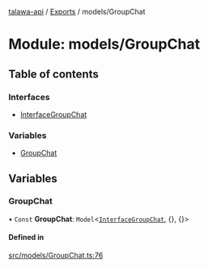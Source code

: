 [talawa-api](../README.md) / [Exports](../modules.md) / models/GroupChat

# Module: models/GroupChat

## Table of contents

### Interfaces

- [InterfaceGroupChat](../interfaces/models_GroupChat.InterfaceGroupChat.md)

### Variables

- [GroupChat](models_GroupChat.md#groupchat)

## Variables

### GroupChat

• `Const` **GroupChat**: `Model`\<[`InterfaceGroupChat`](../interfaces/models_GroupChat.InterfaceGroupChat.md), \{\}, \{\}\>

#### Defined in

[src/models/GroupChat.ts:76](https://github.com/PalisadoesFoundation/talawa-api/blob/a731ade/src/models/GroupChat.ts#L76)
